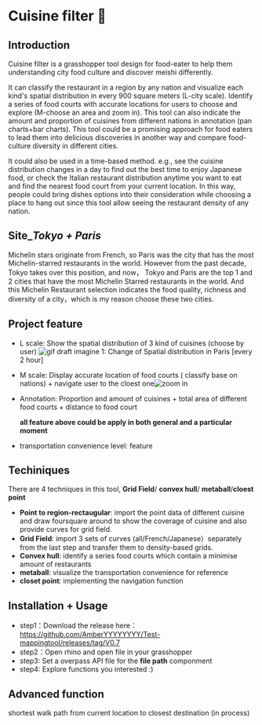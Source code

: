 #  Cuisine filter :shallow_pan_of_food:
## Introduction
Cuisine filter is a grasshopper tool design for food-eater to help them understanding city food culture and discover meishi differently.

It can classify the restaurant in a region by any nation and visualize each kind's spatial distribution in every 900 square meters (L-city scale). Identify a series of food courts with accurate locations for users to choose and explore (M-choose an area and zoom in). This tool can also indicate the amount and proportion of cuisines from different nations in annotation (pan charts+bar charts). This tool could be a promising approach for food eaters to lead them into delicious discoveries in another way and compare food-culture diversity in different cities. 

It could also be used in a time-based method. e.g., see the cuisine distribution changes in a day to find out the best time to enjoy Japanese food, or check the Italian restaurant distribution anytime you want to eat and find the nearest food court from your current location. In this way, people could bring dishes options into their consideration while choosing a place to hang out since this tool allow seeing the restaurant density of any nation. 
## Site_*Tokyo + Paris*
Michelin stars originate from French, so Paris was the city that has the most Michelin-starred restaurants in the world. However from the past decade, Tokyo takes over this position, and now， Tokyo and Paris are the top 1 and 2 cities that have the most Michelin Starred restaurants in the world. And this Michelin Restaurant selection indicates the food quality, richness and diversity of a city，which is my reason choose these two cities. 
## Project feature
- L scale: Show the spatial distribution of 3 kind of cuisines (choose by user) ![gif draft](https://user-images.githubusercontent.com/88841215/134677683-9f49c5b3-9d09-41af-88cb-424c2214ed9d.gif)
  imagine 1: Change of Spatial distribution in Paris [every 2 hour]
- M scale: Display accurate location of food courts ( classify base on nations) + navigate user to the cloest one![zoom in](https://user-images.githubusercontent.com/88841215/134680086-ef708a9a-f6af-46c3-873c-671d37faa287.png)

- Annotation: Proportion and amount of cuisines + total area of different food courts + distance to food court
  
  **all feature above could be apply in both general and a particular moment**
- transportation convenience level: feature
## Techiniques
There are 4 techniques in this tool, **Grid Field**/ **convex hull**/ **metaball**/**cloest point**
- **Point to region-rectaugular**: 
  import the point data of different cuisine and draw foursquare around to show the coverage of cuisine and also provide curves for grid field.
- **Grid Field**:
  import 3 sets of curves (all/French/Japanese）separately from the last step and transfer them to density-based grids.
- **Convex hull**:
  identify a series food courts which contain a minimise amount of restaurants
- **metaball**: 
  visualize the transportation convenience for reference
- **closet point**:
  implementing the navigation function
## Installation + Usage
- step1：Download the release here：https://github.com/AmberYYYYYYYY/Test-mappingtool/releases/tag/V0.7
- step2：Open rhino and open file in your grasshopper
- step3: Set a overpass API file for the **file path** componment
- step4: Explore functions you interested :)
## Advanced function
  shortest walk path from current location to closest destination (in process)



